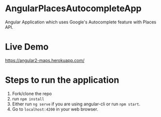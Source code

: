 # AngularPlacesAutocompleteApp
  Angular Application which uses Google's Autocomplete feature with Places API. 
  
# Live Demo
  https://angular2-maps.herokuapp.com/

# Steps to run the application
  1. Fork/clone the repo
  2. run `npm install`
  3. Either run `ng serve` if you are using angular-cli or run `npm start`.
  4. Go to `localhost:4200` in your web browser.
